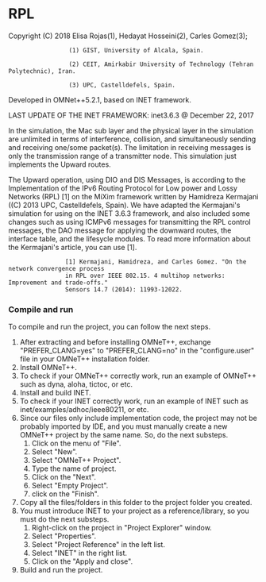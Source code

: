 # RPL

Copyright (C) 2018 Elisa Rojas(1), Hedayat Hosseini(2), Carles Gomez(3);

                     (1) GIST, University of Alcala, Spain.
                     
                     (2) CEIT, Amirkabir University of Technology (Tehran Polytechnic), Iran.
                     
                     (3) UPC, Castelldefels, Spain.

                     
Developed in OMNet++5.2.1, based on INET framework.

LAST UPDATE OF THE INET FRAMEWORK: inet3.6.3 @ December 22, 2017


In the simulation, the Mac sub layer and the physical layer in the simulation are unlimited in terms of interference, collision, and simultaneously sending and receiving one/some packet(s). The limitation in receiving messages is only the transmission range of a transmitter node. This simulation just implements the Upward routes.

The Upward operation, using DIO and DIS Messages, is according to the Implementation of the IPv6 Routing Protocol for Low power and Lossy Networks (RPL) [1] on the MiXim framework written by Hamidreza Kermajani ((C) 2013 UPC, Castelldefels, Spain). We have adapted the Kermajani's simulation for using on the INET 3.6.3 framework, and also included some changes such as using ICMPv6 messages for transmitting the RPL control messages, the DAO message for applying the downward routes, the interface table, and the lifesycle modules. To read more information about the Kermajani's article, you can use [1].

                    [1] Kermajani, Hamidreza, and Carles Gomez. "On the network convergence process
                    in RPL over IEEE 802.15. 4 multihop networks: Improvement and trade-offs."
                    Sensors 14.7 (2014): 11993-12022.


### Compile and run ###

To compile and run the project, you can follow the next steps.

1. After extracting and before installing OMNeT++, exchange "PREFER_CLANG=yes" to "PREFER_CLANG=no" in the "configure.user" file in your OMNeT++ installation folder.
1. Install OMNeT++.
1. To check if your OMNeT++ correctly work, run an example of OMNeT++ such as dyna, aloha, tictoc, or etc.
1. Install and build INET.
1. To check if your INET correctly work, run an example of INET such as inet/examples/adhoc/ieee80211, or etc.
1. Since our files only include implementation code, the project may not be probably imported by IDE, and you must manually create a new OMNeT++ project by the same name. So, do the next substeps.
   1. Click on the menu of "File".
   1. Select "New".
   1. Select "OMNeT++ Project".
   1. Type the name of project.
   1. Click on the "Next".
   1. Select "Empty Project".
   1. click on the "Finish".
1. Copy all the files/folders in this folder to the project folder you created.
1. You must introduce INET to your project as a reference/library, so you must do the next substeps.
   1. Right-click on the project in "Project Explorer" window.
   1. Select "Properties".
   1. Select "Project Reference" in the left list.
   1. Select "INET" in the right list.
   1. Click on the "Apply and close".
1. Build and run the project.
